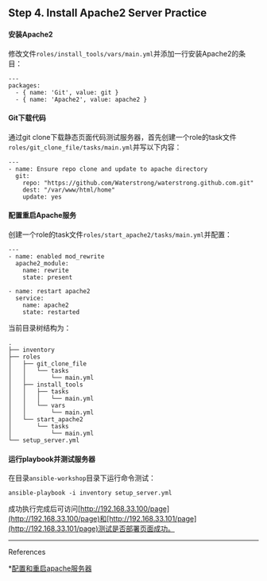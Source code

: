 ## Step 4. Install Apache2 Server Practice

#### 安装Apache2
修改文件`roles/install_tools/vars/main.yml`并添加一行安装Apache2的条目：
```
---
packages:
  - { name: 'Git', value: git }
  - { name: 'Apache2', value: apache2 }
```

#### Git下载代码
通过git clone下载静态页面代码测试服务器，首先创建一个role的task文件`roles/git_clone_file/tasks/main.yml`并写以下内容：
```
---
- name: Ensure repo clone and update to apache directory
  git:
    repo: "https://github.com/Waterstrong/waterstrong.github.com.git" 
    dest: "/var/www/html/home"
    update: yes
```

#### 配置重启Apache服务
创建一个role的task文件`roles/start_apache2/tasks/main.yml`并配置：
```
---
- name: enabled mod_rewrite
  apache2_module:
    name: rewrite
    state: present

- name: restart apache2
  service:
    name: apache2
    state: restarted
```

当前目录树结构为：
```
.
├── inventory
├── roles
│   ├── git_clone_file
│   │   └── tasks
│   │       └── main.yml
│   ├── install_tools
│   │   ├── tasks
│   │   │   └── main.yml
│   │   └── vars
│   │       └── main.yml
│   └── start_apache2
│       └── tasks
│           └── main.yml
└── setup_server.yml
```

#### 运行playbook并测试服务器
在目录`ansible-workshop`目录下运行命令测试：
```
ansible-playbook -i inventory setup_server.yml
```

成功执行完成后可访问[http://192.168.33.100/page](http://192.168.33.100/page)和[http://192.168.33.101/page](http://192.168.33.101/page)测试是否部署页面成功。

----
References

*[配置和重启apache服务器](https://yaowenjie.gitbooks.io/ansible-workshop/content/pei_zhi_he_zhong_qi_apache_fu_wu_qi.html)
